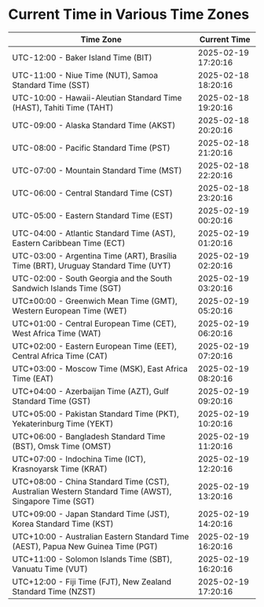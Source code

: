 # Current Time in Various Time Zones

| Time Zone | Current Time |
|-----------|--------------|
| UTC-12:00 - Baker Island Time (BIT) | 2025-02-19 17:20:16 |
| UTC-11:00 - Niue Time (NUT), Samoa Standard Time (SST) | 2025-02-18 18:20:16 |
| UTC-10:00 - Hawaii-Aleutian Standard Time (HAST), Tahiti Time (TAHT) | 2025-02-18 19:20:16 |
| UTC-09:00 - Alaska Standard Time (AKST) | 2025-02-18 20:20:16 |
| UTC-08:00 - Pacific Standard Time (PST) | 2025-02-18 21:20:16 |
| UTC-07:00 - Mountain Standard Time (MST) | 2025-02-18 22:20:16 |
| UTC-06:00 - Central Standard Time (CST) | 2025-02-18 23:20:16 |
| UTC-05:00 - Eastern Standard Time (EST) | 2025-02-19 00:20:16 |
| UTC-04:00 - Atlantic Standard Time (AST), Eastern Caribbean Time (ECT) | 2025-02-19 01:20:16 |
| UTC-03:00 - Argentina Time (ART), Brasília Time (BRT), Uruguay Standard Time (UYT) | 2025-02-19 02:20:16 |
| UTC-02:00 - South Georgia and the South Sandwich Islands Time (SGT) | 2025-02-19 03:20:16 |
| UTC±00:00 - Greenwich Mean Time (GMT), Western European Time (WET) | 2025-02-19 05:20:16 |
| UTC+01:00 - Central European Time (CET), West Africa Time (WAT) | 2025-02-19 06:20:16 |
| UTC+02:00 - Eastern European Time (EET), Central Africa Time (CAT) | 2025-02-19 07:20:16 |
| UTC+03:00 - Moscow Time (MSK), East Africa Time (EAT) | 2025-02-19 08:20:16 |
| UTC+04:00 - Azerbaijan Time (AZT), Gulf Standard Time (GST) | 2025-02-19 09:20:16 |
| UTC+05:00 - Pakistan Standard Time (PKT), Yekaterinburg Time (YEKT) | 2025-02-19 10:20:16 |
| UTC+06:00 - Bangladesh Standard Time (BST), Omsk Time (OMST) | 2025-02-19 11:20:16 |
| UTC+07:00 - Indochina Time (ICT), Krasnoyarsk Time (KRAT) | 2025-02-19 12:20:16 |
| UTC+08:00 - China Standard Time (CST), Australian Western Standard Time (AWST), Singapore Time (SGT) | 2025-02-19 13:20:16 |
| UTC+09:00 - Japan Standard Time (JST), Korea Standard Time (KST) | 2025-02-19 14:20:16 |
| UTC+10:00 - Australian Eastern Standard Time (AEST), Papua New Guinea Time (PGT) | 2025-02-19 16:20:16 |
| UTC+11:00 - Solomon Islands Time (SBT), Vanuatu Time (VUT) | 2025-02-19 16:20:16 |
| UTC+12:00 - Fiji Time (FJT), New Zealand Standard Time (NZST) | 2025-02-19 17:20:16 |
